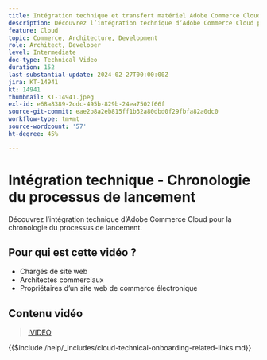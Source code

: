 ```yaml
---
title: Intégration technique et transfert matériel Adobe Commerce Cloud - Chronologie du processus de lancement
description: Découvrez l’intégration technique d‘Adobe Commerce Cloud pour la chronologie du processus de lancement.
feature: Cloud
topic: Commerce, Architecture, Development
role: Architect, Developer
level: Intermediate
doc-type: Technical Video
duration: 152
last-substantial-update: 2024-02-27T00:00:00Z
jira: KT-14941
kt: 14941
thumbnail: KT-14941.jpeg
exl-id: e68a8389-2cdc-495b-829b-24ea7502f66f
source-git-commit: eae2b8a2eb815ff1b32a80dbd0f29fbfa82a0dc0
workflow-type: tm+mt
source-wordcount: '57'
ht-degree: 45%

---
```


# Intégration technique - Chronologie du processus de lancement

Découvrez l’intégration technique d‘Adobe Commerce Cloud pour la chronologie du processus de lancement.

## Pour qui est cette vidéo ?

- Chargés de site web
- Architectes commerciaux
- Propriétaires d’un site web de commerce électronique

## Contenu vidéo

>[!VIDEO](https://video.tv.adobe.com/v/3427586?learn=on)

{{$include /help/_includes/cloud-technical-onboarding-related-links.md}}

